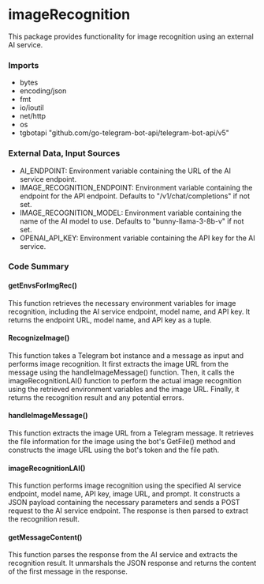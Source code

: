 # imageRecognition

This package provides functionality for image recognition using an external AI service.

### Imports

* bytes
* encoding/json
* fmt
* io/ioutil
* net/http
* os
* tgbotapi "github.com/go-telegram-bot-api/telegram-bot-api/v5"

### External Data, Input Sources

* AI_ENDPOINT: Environment variable containing the URL of the AI service endpoint.
* IMAGE_RECOGNITION_ENDPOINT: Environment variable containing the endpoint for the API endpoint. Defaults to "/v1/chat/completions" if not set.
* IMAGE_RECOGNITION_MODEL: Environment variable containing the name of the AI model to use. Defaults to "bunny-llama-3-8b-v" if not set.
* OPENAI_API_KEY: Environment variable containing the API key for the AI service.

### Code Summary

#### getEnvsForImgRec()

This function retrieves the necessary environment variables for image recognition, including the AI service endpoint, model name, and API key. It returns the endpoint URL, model name, and API key as a tuple.

#### RecognizeImage()

This function takes a Telegram bot instance and a message as input and performs image recognition. It first extracts the image URL from the message using the handleImageMessage() function. Then, it calls the imageRecognitionLAI() function to perform the actual image recognition using the retrieved environment variables and the image URL. Finally, it returns the recognition result and any potential errors.

#### handleImageMessage()

This function extracts the image URL from a Telegram message. It retrieves the file information for the image using the bot's GetFile() method and constructs the image URL using the bot's token and the file path.

#### imageRecognitionLAI()

This function performs image recognition using the specified AI service endpoint, model name, API key, image URL, and prompt. It constructs a JSON payload containing the necessary parameters and sends a POST request to the AI service endpoint. The response is then parsed to extract the recognition result.

#### getMessageContent()

This function parses the response from the AI service and extracts the recognition result. It unmarshals the JSON response and returns the content of the first message in the response.




